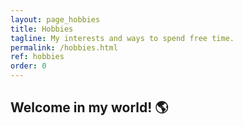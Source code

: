 ```yaml
---
layout: page_hobbies    
title: Hobbies
tagline: My interests and ways to spend free time. 
permalink: /hobbies.html
ref: hobbies
order: 0
---
```


## Welcome in my world! 🌎


